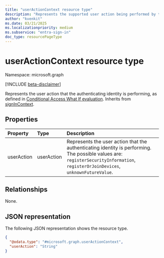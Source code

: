 ```yaml
---
title: "userActionContext resource type"
description: "Represents the supported user action being performed by the authenticating identity"
author: "kvenkit"
ms.date: 03/21/2025
ms.localizationpriority: medium
ms.subservice: "entra-sign-in"
doc_type: resourcePageType
---
```


# userActionContext resource type

Namespace: microsoft.graph

[!INCLUDE [beta-disclaimer](../../includes/beta-disclaimer.md)]

Represents the user action that the authenticating identity is performing, as defined in [Conditional Access What If evaluation](../api/conditionalaccessroot-evaluate.md). Inherits from [signInContext](../resources/signincontext.md).


## Properties
|Property|Type|Description|
|:---|:---|:---|
|userAction|userAction|Represents the user action that the authenticating identity is performing. The possible values are: `registerSecurityInformation`, `registerOrJoinDevices`, `unknownFutureValue`.|

## Relationships
None.

## JSON representation
The following JSON representation shows the resource type.
<!-- {
  "blockType": "resource",
  "@odata.type": "microsoft.graph.userActionContext"
}
-->
``` json
{
  "@odata.type": "#microsoft.graph.userActionContext",
  "userAction": "String"
}
```

